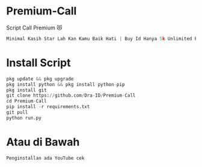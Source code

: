 # Premium-Call 
Script Call Premium 😻

```python
Minimal Kasih Star Lah Kan Kamu Baik Hati | Buy Id Hanya 5k Unlimited Premium 
```
# Install Script 
```python
pkg update && pkg upgrade
pkg install python && pkg install python-pip
pkg install git
git clone https://github.com/Dra-ID/Premium-Call
cd Premium-Call 
pip install -r requirements.txt
git pull
python run.py
```
# Atau di Bawah
```
Penginstallan ada YouTube cek
```
